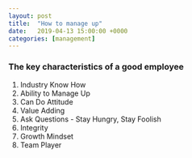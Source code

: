```yaml
---
layout: post
title:  "How to manage up"
date:   2019-04-13 15:00:00 +0000
categories: [management]
---
```



### The key characteristics of a good employee

1. Industry Know How
2. Ability to Manage Up
3. Can Do Attitude
4. Value Adding
5. Ask Questions - Stay Hungry, Stay Foolish
6. Integrity 
7. Growth Mindset
8. Team Player





